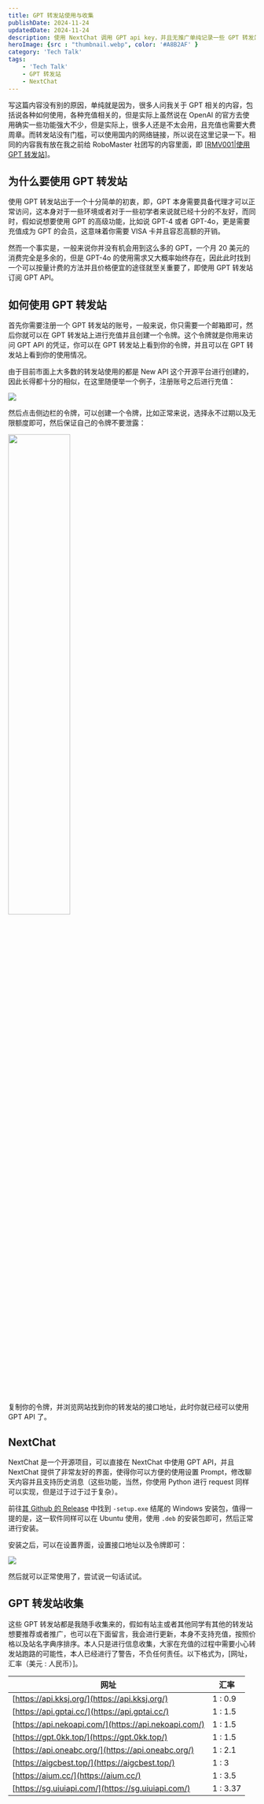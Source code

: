 ```yaml
---
title: GPT 转发站使用与收集
publishDate: 2024-11-24
updatedDate: 2024-11-24
description: 使用 NextChat 调用 GPT api key，并且无推广单纯记录一些 GPT 转发站。
heroImage: {src : "thumbnail.webp", color: '#A8B2AF' }
category: 'Tech Talk'
tags:
    - 'Tech Talk'
    - GPT 转发站
    - NextChat
---
```


写这篇内容没有别的原因，单纯就是因为，很多人问我关于 GPT 相关的内容，包括说各种如何使用，各种充值相关的，但是实际上虽然说在 OpenAI 的官方去使用确实一些功能强大不少，但是实际上，很多人还是不太会用，且充值也需要大费周章。而转发站没有门槛，可以使用国内的网络链接，所以说在这里记录一下。相同的内容我有放在我之前给 RoboMaster 社团写的内容里面，即 [\[RMV001|使用 GPT 转发站\]](https://xjtu-rmv.github.io/%E5%BF%AB%E9%80%9F%E6%9F%A5%E9%98%85/gpt.html)。

## 为什么要使用 GPT 转发站

使用 GPT 转发站出于一个十分简单的初衷，即，GPT 本身需要具备代理才可以正常访问，这本身对于一些环境或者对于一些初学者来说就已经十分的不友好，而同时，假如说想要使用 GPT 的高级功能，比如说 GPT-4 或者 GPT-4o，更是需要充值成为 GPT 的会员，这意味着你需要 VISA 卡并且容忍高额的开销。

然而一个事实是，一般来说你并没有机会用到这么多的 GPT，一个月 20 美元的消费完全是多余的，但是 GPT-4o 的使用需求又大概率始终存在，因此此时找到一个可以按量计费的方法并且价格便宜的途径就至关重要了，即使用 GPT 转发站订阅 GPT API。

## 如何使用 GPT 转发站

首先你需要注册一个 GPT 转发站的账号，一般来说，你只需要一个邮箱即可，然后你就可以在 GPT 转发站上进行充值并且创建一个令牌。这个令牌就是你用来访问 GPT API 的凭证，你可以在 GPT 转发站上看到你的令牌，并且可以在 GPT 转发站上看到你的使用情况。

由于目前市面上大多数的转发站使用的都是 New API 这个开源平台进行创建的，因此长得都十分的相似，在这里随便举一个例子，注册账号之后进行充值：

![](https://pic.axi404.top/image.64dt4n029m.webp)

然后点击侧边栏的令牌，可以创建一个令牌，比如正常来说，选择永不过期以及无限额度即可，然后保证自己的令牌不要泄露：

<img src="https://pic.axi404.top/image.4g4g7gelfw.webp" width="50%">

复制你的令牌，并浏览网站找到你的转发站的接口地址，此时你就已经可以使用 GPT API 了。

## NextChat

NextChat 是一个开源项目，可以直接在 NextChat 中使用 GPT API，并且 NextChat 提供了非常友好的界面，使得你可以方便的使用设置 Prompt，修改聊天内容并且支持历史消息（这些功能，当然，你使用 Python 进行 request 同样可以实现，但是过于过于过于复杂）。

前往[其 Github 的 Release](https://github.com/ChatGPTNextWeb/ChatGPT-Next-Web/releases) 中找到 `-setup.exe` 结尾的 Windows 安装包，值得一提的是，这一软件同样可以在 Ubuntu 使用，使用 `.deb` 的安装包即可，然后正常进行安装。

安装之后，可以在设置界面，设置接口地址以及令牌即可：

![](https://pic.axi404.top/image.60u76xvf8t.webp)

然后就可以正常使用了，尝试说一句话试试。

## GPT 转发站收集

这些 GPT 转发站都是我随手收集来的，假如有站主或者其他同学有其他的转发站想要推荐或者推广，也可以在下面留言，我会进行更新，本身不支持充值，按照价格以及站名字典序排序。本人只是进行信息收集，大家在充值的过程中需要小心转发站跑路的可能性，本人已经进行了警告，不负任何责任。以下格式为，\[网址，汇率（美元 : 人民币）\]。

| 网址 | 汇率 |
| --- | --- |
| [https://api.kksj.org/](https://api.kksj.org/) | 1 : 0.9 |
| [https://api.gptai.cc/](https://api.gptai.cc/) | 1 : 1.5 |
| [https://api.nekoapi.com/](https://api.nekoapi.com/) | 1 : 1.5 |
| [https://gpt.0kk.top/](https://gpt.0kk.top/) | 1 : 1.5 |
| [https://api.oneabc.org/](https://api.oneabc.org/) | 1 : 2.1 |
| [https://aigcbest.top/](https://aigcbest.top/) | 1 : 3 |
| [https://aium.cc/](https://aium.cc/) | 1 : 3.5 |
| [https://sg.uiuiapi.com/](https://sg.uiuiapi.com/) | 1 : 3.37 |